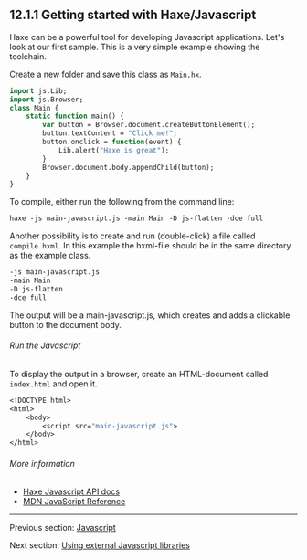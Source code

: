 ## 12.1.1 Getting started with Haxe/Javascript

Haxe can be a powerful tool for developing Javascript applications. Let's look at our first sample.
This is a very simple example showing the toolchain. 

Create a new folder and save this class as `Main.hx`.

```haxe
import js.Lib;
import js.Browser;
class Main {
    static function main() {
        var button = Browser.document.createButtonElement();
        button.textContent = "Click me!";
        button.onclick = function(event) {
            Lib.alert("Haxe is great");
        }
        Browser.document.body.appendChild(button);
    }
}
```

To compile, either run the following from the command line:

```haxe
haxe -js main-javascript.js -main Main -D js-flatten -dce full
```

Another possibility is to create and run (double-click) a file called `compile.hxml`. In this example the hxml-file should be in the same directory as the example class.

```haxe
-js main-javascript.js
-main Main
-D js-flatten
-dce full
```

The output will be a main-javascript.js, which creates and adds a clickable button to the document body.

###### Run the Javascript

To display the output in a browser, create an HTML-document called `index.html` and open it.

```haxe
<!DOCTYPE html>
<html>
	<body>
		<script src="main-javascript.js">
	</body>
</html>
```

###### More information

* [Haxe Javascript API docs](http://api.haxe.org/js/)
* [MDN JavaScript Reference](https://developer.mozilla.org/en-US/docs/Web/JavaScript/Reference)

---

Previous section: [Javascript](target-javascript.md)

Next section: [Using external Javascript libraries](target-javascript-external-libraries.md)